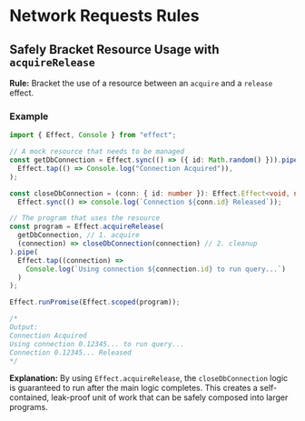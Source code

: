 # Network Requests Rules

## Safely Bracket Resource Usage with `acquireRelease`
**Rule:** Bracket the use of a resource between an `acquire` and a `release` effect.

### Example
```typescript
import { Effect, Console } from "effect";

// A mock resource that needs to be managed
const getDbConnection = Effect.sync(() => ({ id: Math.random() })).pipe(
  Effect.tap(() => Console.log("Connection Acquired")),
);

const closeDbConnection = (conn: { id: number }): Effect.Effect<void, never, never> =>
  Effect.sync(() => console.log(`Connection ${conn.id} Released`));

// The program that uses the resource
const program = Effect.acquireRelease(
  getDbConnection, // 1. acquire
  (connection) => closeDbConnection(connection) // 2. cleanup
).pipe(
  Effect.tap((connection) =>
    Console.log(`Using connection ${connection.id} to run query...`)
  )
);

Effect.runPromise(Effect.scoped(program));

/*
Output:
Connection Acquired
Using connection 0.12345... to run query...
Connection 0.12345... Released
*/
```

**Explanation:**
By using `Effect.acquireRelease`, the `closeDbConnection` logic is guaranteed to run after the main logic completes. This creates a self-contained, leak-proof unit of work that can be safely composed into larger programs.

